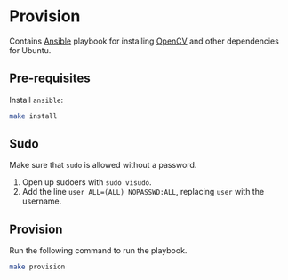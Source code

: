 # Provision

Contains [Ansible](https://www.ansible.com/) playbook for installing
[OpenCV](http://opencv.org/) and other dependencies for
Ubuntu.

## Pre-requisites
Install `ansible`:

```bash
make install
```

## Sudo
Make sure that `sudo` is allowed without a password.

1. Open up sudoers with `sudo visudo`.
2. Add the line `user ALL=(ALL) NOPASSWD:ALL`, replacing `user` with the username.

## Provision

Run the following command to run the playbook.
```bash
make provision
```
